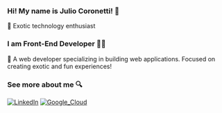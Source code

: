 ###  Hi! My name is Julio Coronetti! 👋
🌴 Exotic technology enthusiast

###  I am Front-End Developer 🐱‍💻
🧩 A web developer specializing in building web applications. Focused on creating exotic and fun experiences!
### See more about me 🔍
[![LinkedIn](https://img.shields.io/badge/LinkedIn-007FBC?style=for-the-badge&logo=linkedin&logoColor=white)](https://www.linkedin.com/in/julio-coronetti/)
[![Google_Cloud](https://img.shields.io/badge/Credly-FF6A00?style=for-the-badge&logo=google-cloud&logoColor=white)](https://www.credly.com/users/julio-coronetti)
